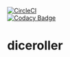 [![CircleCI](https://circleci.com/gh/alexandremattje/diceroller.svg?style=svg)](https://circleci.com/gh/alexandremattje/diceroller)
<br/>
[![Codacy Badge](https://api.codacy.com/project/badge/Grade/28cd4c4e5bb94863bec0bb3c3d3ce61a)](https://www.codacy.com/app/amattje/diceroller?utm_source=github.com&amp;utm_medium=referral&amp;utm_content=alexandremattje/diceroller&amp;utm_campaign=Badge_Grade)
# diceroller

